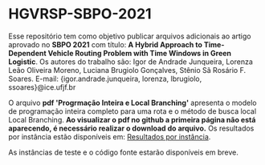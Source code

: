 # HGVRSP-SBPO-2021

Esse repositório tem como objetivo publicar arquivos adicionais ao artigo aprovado no **SBPO 2021** com título: **A Hybrid Approach to Time-Dependent Vehicle Routing Problem with Time Windows in Green Logistic**. Os autores do trabalho são: Igor de Andrade Junqueira, Lorenza Leão Oliveira Moreno, Luciana Brugiolo Gonçalves, Stênio Sã Rosário F. Soares. E-mail: {igor.andrade.junqueira, lorenza, lbrugiolo, ssoares}@ice.ufjf.br

O arquivo **pdf 'Progrmação Inteira e Local Branching'** apresenta o modelo de programação inteira completo para uma rota e o método de busca local Local Branching. **Ao visualizar o pdf no github a primeira página não está aparecendo, é necessário realizar o download do arquivo.** Os resultados por instância estão disponíveis em: [Resultados por instância](https://docs.google.com/spreadsheets/d/1dLEPJpHfF91kD8beUS1MGNeJoL0LSeSO0ECCr5NNmC8/edit?usp=sharing).

As instâncias de teste e o código fonte estarão disponíveis em breve.
